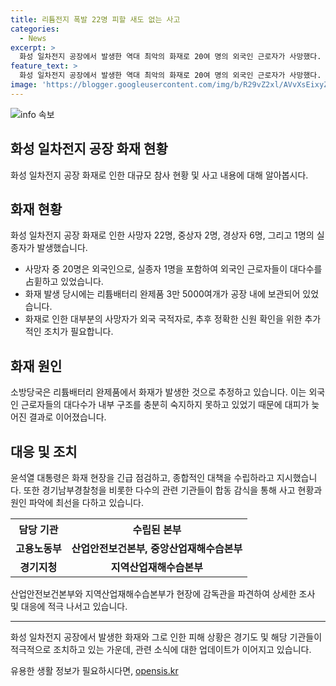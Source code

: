```yaml
---
title: 리튬전지 폭발 22명 피할 새도 없는 사고
categories:
  - News
excerpt: >
  화성 일차전지 공장에서 발생한 역대 최악의 화재로 20여 명의 외국인 근로자가 사망했다. 이화재로 인한 사망자 수는 22명으로, 8명이 중상을 입었고 6명이 경상을 입었다. 대규모 화재로 대피를 못한 외국인 파견 근로자가 많았으며, 리튬배터리 완제품에서 화재가 발생한 것으로 추정됐다. 이는 2022년 이태원 참사와 지난해 오송 참사에 이어 발생한 안전사고로, 외국인 근로자의 대다수가 내부 구조를 파악하지 못한 탓으로 추정된다. 이에 대해 윤석열 대통령은 사고 현장을 긴급 점검하고 종합적인 대책을 마련하라고 지시했다.
feature_text: >
  화성 일차전지 공장에서 발생한 역대 최악의 화재로 20여 명의 외국인 근로자가 사망했다. 이화재로 인한 사망자 수는 22명으로, 8명이 중상을 입었고 6명이 경상을 입었다. 대규모 화재로 대피를 못한 외국인 파견 근로자가 많았으며, 리튬배터리 완제품에서 화재가 발생한 것으로 추정됐다. 이는 2022년 이태원 참사와 지난해 오송 참사에 이어 발생한 안전사고로, 외국인 근로자의 대다수가 내부 구조를 파악하지 못한 탓으로 추정된다. 이에 대해 윤석열 대통령은 사고 현장을 긴급 점검하고 종합적인 대책을 마련하라고 지시했다.
image: 'https://blogger.googleusercontent.com/img/b/R29vZ2xl/AVvXsEixyZcFfHzMRdzZMjFBmAUKJYCLCGyLL1o632UiGVXcaFdKo_bkvkuCioo0uUKlGfBVcT3P84aROyZIXSBEx3Aw5nCQ3pTgDom1WDC4m8eifvWiAmWEEVb4x6G_l8C0QH225ldMjyaFvpxGEBGNO37VmDTDMHGhJPq73UglMfDca1-0aw/s1600/blogspot.png'
---
```


<p><img src="https://blogger.googleusercontent.com/img/b/R29vZ2xl/AVvXsEixyZcFfHzMRdzZMjFBmAUKJYCLCGyLL1o632UiGVXcaFdKo_bkvkuCioo0uUKlGfBVcT3P84aROyZIXSBEx3Aw5nCQ3pTgDom1WDC4m8eifvWiAmWEEVb4x6G_l8C0QH225ldMjyaFvpxGEBGNO37VmDTDMHGhJPq73UglMfDca1-0aw/s1600/blogspot.png" alt="info 속보" /></p>

<h2 data-ke-size="size26">화성 일차전지 공장 화재 현황</h2>

<p data-ke-size="size16">화성 일차전지 공장 화재로 인한 대규모 참사 현황 및 사고 내용에 대해 알아봅시다.</p>

<h2 data-ke-size="size24">화재 현황</h2>

<p data-ke-size="size16">화성 일차전지 공장 화재로 인한 사망자 22명, 중상자 2명, 경상자 6명, 그리고 1명의 실종자가 발생했습니다.</p>

<ul>
  <li>사망자 중 20명은 외국인으로, 실종자 1명을 포함하여 외국인 근로자들이 대다수를 占휟하고 있었습니다.</li>
  <li>화재 발생 당시에는 리튬배터리 완제품 3만 5000여개가 공장 내에 보관되어 있었습니다.</li>
  <li>화재로 인한 대부분의 사망자가 외국 국적자로, 추후 정확한 신원 확인을 위한 추가적인 조치가 필요합니다.</li>
</ul>

<h2 data-ke-size="size24">화재 원인</h2>

<p data-ke-size="size16">소방당국은 리튬배터리 완제품에서 화재가 발생한 것으로 추정하고 있습니다. 이는 외국인 근로자들의 대다수가 내부 구조를 충분히 숙지하지 못하고 있었기 때문에 대피가 늦어진 결과로 이어졌습니다.</p>

<h2 data-ke-size="size24">대응 및 조치</h2>

<p data-ke-size="size16">윤석열 대통령은 화재 현장을 긴급 점검하고, 종합적인 대책을 수립하라고 지시했습니다. 또한 경기남부경찰청을 비롯한 다수의 관련 기관들이 합동 감식을 통해 사고 현황과 원인 파악에 최선을 다하고 있습니다.</p>

<table>
   <tr>
      <th>담당 기관</th>
      <th>수립된 본부</th>
   </tr>
   <tr>
      <td style="text-align: center; height: 17px;"><b>고용노동부</b></td>
      <td style="text-align: center; height: 17px;"><b>산업안전보건본부, 중앙산업재해수습본부</b></td>
   </tr>
   <tr>
      <td style="text-align: center; height: 17px;"><b>경기지청</b></td>
      <td style="text-align: center; height: 17px;"><b>지역산업재해수습본부</b></td>
   </tr>
</table>

<p data-ke-size="size16">산업안전보건본부와 지역산업재해수습본부가 현장에 감독관을 파견하여 상세한 조사 및 대응에 적극 나서고 있습니다.</p>

<hr>

<p data-ke-size="size16">화성 일차전지 공장에서 발생한 화재와 그로 인한 피해 상황은 경기도 및 해당 기관들이 적극적으로 조치하고 있는 가운데, 관련 소식에 대한 업데이트가 이어지고 있습니다.</p>
유용한 생활 정보가 필요하시다면, <a href="https://opensis.kr" rel="dofollow">opensis.kr</a>


